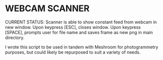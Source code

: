 WEBCAM SCANNER
==================================================
CURRENT STATUS:
Scanner is able to show constant feed from webcam in new window.
Upon keypress [ESC], closes window.  Upon keypress [SPACE], prompts user for file name and saves frame as new png in main directory.

I wrote this script to be used in tandem with Meshroom for photogrammetry purposes, but could likely be repurposed to suit a variety of needs.
